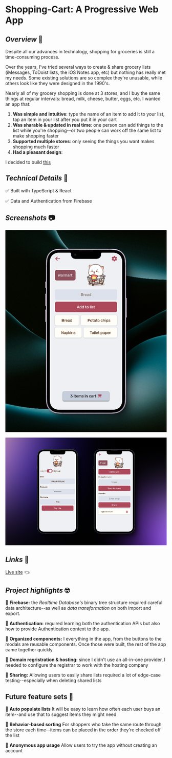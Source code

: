 # Shopping-Cart: A Progressive Web App

## *Overview* 🧐
Despite all our advances in technology, shopping for groceries is still a time-consuming process. 

Over the years, I've tried several ways to create & share grocery lists (iMessages, ToDoist lists, the iOS Notes app, etc) but nothing has really met my needs. Some existing solutions are so complex they're unusable, while others look like they were designed in the 1990's.

Nearly all of my grocery shopping is done at 3 stores, and I buy the same things at regular intervals: bread, milk, cheese, butter, eggs, etc. I wanted an app that:
1. **Was simple and intuitive**: type the name of an item to add it to your list, tap an item in your list after you put it in your cart
2. **Was sharable & updated in real time**: one person can add things to the list while you're shopping--or two people can work off the same list to make shopping faster
3. **Supported multiple stores**: only seeing the things you want makes shopping much faster
4. **Had a pleasant design**: 

I decided to build [this](https://www.quicklist.pet)

## *Technical Details* 📝

✅ Built with TypeScript & React

✅ Data and Authentication from Firebase

## *Screenshots* 📷

![Fast, elegant](./public/assets/while_shopping.png)

![Simple](./public/assets/admin_features.png)

## *Links* 🔗

[Live site](https://www.quicklist.pet) 👈

## *Project highlights* 🤓

🔳 **Firebase:** the *Realtime Database's* binary tree structure required careful data architecture--as well as *data transformation* on both import and export.

🔳 **Authentication:** required learning both the authentication APIs but also how to provide Authentication context to the app. 

🔳 **Organized components:** I everything in the app, from the buttons to the modals are reusable components. Once those were built, the rest of the app came together quickly.

🔳 **Domain regristration & hosting:** since I didn't use an all-in-one provider, I needed to configure the registrar to work with the hosting company 

🔳 **Sharing:** Allowing users to easily share lists required a lot of edge-case testing--especially when deleting shared lists 

## **Future feature sets** 🔮

🎯 **Auto populate lists** It will be easy to learn how often each user buys an item--and use that to suggest items they might need 

🎯 **Behavior-based sorting** For shoppers who take the same route through the store each time--items can be placed in the order they're checked off the list

🎯 **Anonymous app usage** Allow users to try the app without creating an account
